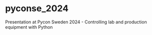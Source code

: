 # pyconse_2024
Presentation at Pycon Sweden 2024 - Controlling lab and production equipment with Python
